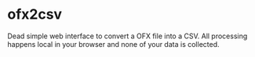 # ofx2csv

Dead simple web interface to convert a OFX file into a CSV. All processing happens local in your browser and none of your data is collected.
